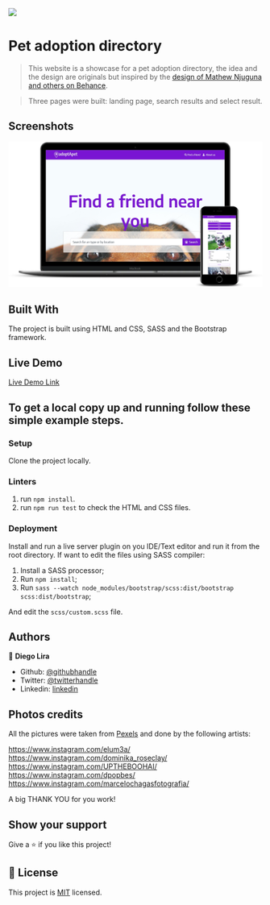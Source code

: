 ![](https://img.shields.io/badge/Microverse-blueviolet)

# Pet adoption directory

> This website is a showcase for a pet adoption directory, the idea and the design are originals but inspired by the [design of Mathew Njuguna and others on Behance]([https://www.behance.net/gallery/25563385/PatashuleKE](https://www.behance.net/gallery/25563385/PatashuleKE)). 

>Three pages were built: landing page, search results and select result.

## Screenshots

![screenshot](./screenshot.png)

## Built With

The project is built using HTML and CSS, SASS and the Bootstrap framework.

## Live Demo

[Live Demo Link](https://lirad.github.io/pet-adoption-directory/)

## To get a local copy up and running follow these simple example steps.

### Setup

Clone the project locally.

### Linters

1. run `npm install`.
2. run `npm run test` to check the HTML and CSS files.

### Deployment

Install and run a live server plugin on you IDE/Text editor and run it from the root directory.
If want to edit the files using SASS compiler:

1. Install a SASS processor;
2. Run `npm install`;
3. Run `sass --watch node_modules/bootstrap/scss:dist/bootstrap scss:dist/bootstrap`;

And edit the `scss/custom.scss` file.

## Authors

👤 **Diego Lira**

- Github: [@githubhandle](https://github.com/lirad)
- Twitter: [@twitterhandle](https://twitter.com/lirad)
- Linkedin: [linkedin](https://www.linkedin.com/in/diegoalira/)

## Photos credits

All the pictures were taken from [Pexels](https://pexels.com) and done by the following artists:

https://www.instagram.com/elum3a/
https://www.instagram.com/dominika_roseclay/
https://www.instagram.com/UPTHEBOOHAI/
https://www.instagram.com/dpopbes/
https://www.instagram.com/marcelochagasfotografia/

A big THANK YOU for you work!

## Show your support

Give a ⭐️ if you like this project!

## 📝 License

This project is [MIT](lic.url) licensed.
